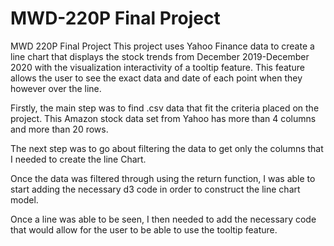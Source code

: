 # MWD-220P Final Project
MWD 220P Final Project
This project uses Yahoo Finance data to create a line chart that displays the stock trends from December 2019-December 2020 with the visualization interactivity of a tooltip feature. This feature allows the user to see the exact data and date of each point when they however over the line. 

Firstly, the main step was to find .csv data that fit the criteria placed on the project. This Amazon stock data set from Yahoo has more than 4 columns and more than 20 rows. 

The next step was to go about filtering the data to get only the columns that I needed to create the line Chart.

Once the data was filtered through using the return function, I was able to start adding the necessary d3 code in order to construct the line chart model.

Once a line was able to be seen, I then needed to add the necessary code that would allow for the user to be able to use the tooltip feature. 
